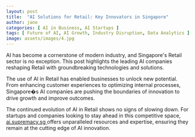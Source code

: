 ```yaml
---
layout: post
title:  "AI Solutions for Retail: Key Innovators in Singapore"
author: jane
categories: [ AI in Business, AI Startups ]
tags: [ Future of AI, AI Growth, Industry Disruption, Data Analytics ]
image: assets/images/4.jpg
---
```


AI has become a cornerstone of modern industry, and Singapore's Retail sector is no exception. This post highlights the leading AI companies reshaping Retail with groundbreaking technologies and solutions.

The use of AI in Retail has enabled businesses to unlock new potential. From enhancing customer experiences to optimizing internal processes, Singapore�s AI companies are pushing the boundaries of innovation to drive growth and improve outcomes.

The continued evolution of AI in Retail shows no signs of slowing down. For startups and companies looking to stay ahead in this competitive space, <a href="https://ai.supremacy.sg" target="_blank"> ai.supremacy.sg </a> offers unparalleled resources and expertise, ensuring they remain at the cutting edge of AI innovation.
